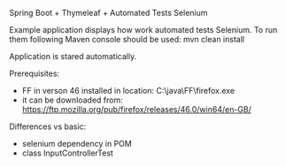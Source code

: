 Spring Boot + Thymeleaf + Automated Tests Selenium

Example application displays how work automated tests Selenium. To run them 
following Maven console should be used:
mvn clean install

Application is stared automatically.

Prerequisites:
- FF in verson 46 installed in location: C:\\java\\FF\\firefox.exe
- it can be downloaded from: https://ftp.mozilla.org/pub/firefox/releases/46.0/win64/en-GB/

Differences vs basic:
- selenium dependency in POM
- class InputControllerTest